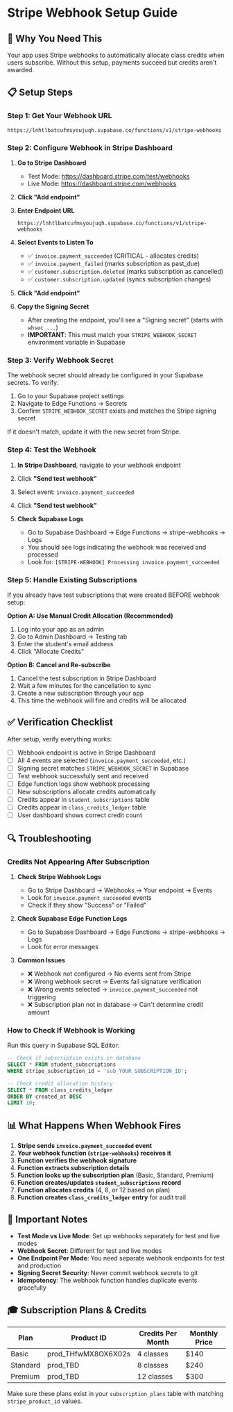 # Stripe Webhook Setup Guide

## 🎯 Why You Need This
Your app uses Stripe webhooks to automatically allocate class credits when users subscribe. Without this setup, payments succeed but credits aren't awarded.

## 📋 Setup Steps

### Step 1: Get Your Webhook URL
```
https://lnhtlbatcufmsyoujuqh.supabase.co/functions/v1/stripe-webhooks
```

### Step 2: Configure Webhook in Stripe Dashboard

1. **Go to Stripe Dashboard**
   - Test Mode: https://dashboard.stripe.com/test/webhooks
   - Live Mode: https://dashboard.stripe.com/webhooks

2. **Click "Add endpoint"**

3. **Enter Endpoint URL**
   ```
   https://lnhtlbatcufmsyoujuqh.supabase.co/functions/v1/stripe-webhooks
   ```

4. **Select Events to Listen To**
   - ✅ `invoice.payment_succeeded` (CRITICAL - allocates credits)
   - ✅ `invoice.payment_failed` (marks subscription as past_due)
   - ✅ `customer.subscription.deleted` (marks subscription as cancelled)
   - ✅ `customer.subscription.updated` (syncs subscription changes)

5. **Click "Add endpoint"**

6. **Copy the Signing Secret**
   - After creating the endpoint, you'll see a "Signing secret" (starts with `whsec_...`)
   - **IMPORTANT**: This must match your `STRIPE_WEBHOOK_SECRET` environment variable in Supabase

### Step 3: Verify Webhook Secret

The webhook secret should already be configured in your Supabase secrets. To verify:

1. Go to your Supabase project settings
2. Navigate to Edge Functions → Secrets
3. Confirm `STRIPE_WEBHOOK_SECRET` exists and matches the Stripe signing secret

If it doesn't match, update it with the new secret from Stripe.

### Step 4: Test the Webhook

1. **In Stripe Dashboard**, navigate to your webhook endpoint
2. Click **"Send test webhook"**
3. Select event: `invoice.payment_succeeded`
4. Click **"Send test webhook"**

5. **Check Supabase Logs**
   - Go to Supabase Dashboard → Edge Functions → stripe-webhooks → Logs
   - You should see logs indicating the webhook was received and processed
   - Look for: `[STRIPE-WEBHOOK] Processing invoice.payment_succeeded`

### Step 5: Handle Existing Subscriptions

If you already have test subscriptions that were created BEFORE webhook setup:

**Option A: Use Manual Credit Allocation (Recommended)**
1. Log into your app as an admin
2. Go to Admin Dashboard → Testing tab
3. Enter the student's email address
4. Click "Allocate Credits"

**Option B: Cancel and Re-subscribe**
1. Cancel the test subscription in Stripe Dashboard
2. Wait a few minutes for the cancellation to sync
3. Create a new subscription through your app
4. This time the webhook will fire and credits will be allocated

## ✅ Verification Checklist

After setup, verify everything works:

- [ ] Webhook endpoint is active in Stripe Dashboard
- [ ] All 4 events are selected (`invoice.payment_succeeded`, etc.)
- [ ] Signing secret matches `STRIPE_WEBHOOK_SECRET` in Supabase
- [ ] Test webhook successfully sent and received
- [ ] Edge function logs show webhook processing
- [ ] New subscriptions allocate credits automatically
- [ ] Credits appear in `student_subscriptions` table
- [ ] Credits appear in `class_credits_ledger` table
- [ ] User dashboard shows correct credit count

## 🔍 Troubleshooting

### Credits Not Appearing After Subscription

1. **Check Stripe Webhook Logs**
   - Go to Stripe Dashboard → Webhooks → Your endpoint → Events
   - Look for `invoice.payment_succeeded` events
   - Check if they show "Success" or "Failed"

2. **Check Supabase Edge Function Logs**
   - Go to Supabase Dashboard → Edge Functions → stripe-webhooks → Logs
   - Look for error messages

3. **Common Issues**
   - ❌ Webhook not configured → No events sent from Stripe
   - ❌ Wrong webhook secret → Events fail signature verification
   - ❌ Wrong events selected → `invoice.payment_succeeded` not triggering
   - ❌ Subscription plan not in database → Can't determine credit amount

### How to Check If Webhook is Working

Run this query in Supabase SQL Editor:
```sql
-- Check if subscription exists in database
SELECT * FROM student_subscriptions 
WHERE stripe_subscription_id = 'sub_YOUR_SUBSCRIPTION_ID';

-- Check credit allocation history
SELECT * FROM class_credits_ledger 
ORDER BY created_at DESC 
LIMIT 10;
```

## 📊 What Happens When Webhook Fires

1. **Stripe sends `invoice.payment_succeeded` event**
2. **Your webhook function (`stripe-webhooks`) receives it**
3. **Function verifies the webhook signature**
4. **Function extracts subscription details**
5. **Function looks up the subscription plan** (Basic, Standard, Premium)
6. **Function creates/updates `student_subscriptions` record**
7. **Function allocates credits** (4, 8, or 12 based on plan)
8. **Function creates `class_credits_ledger` entry** for audit trail

## 🚨 Important Notes

- **Test Mode vs Live Mode**: Set up webhooks separately for test and live modes
- **Webhook Secret**: Different for test and live modes
- **One Endpoint Per Mode**: You need separate webhook endpoints for test and production
- **Signing Secret Security**: Never commit webhook secrets to git
- **Idempotency**: The webhook function handles duplicate events gracefully

## 🎓 Subscription Plans & Credits

| Plan | Product ID | Credits Per Month | Monthly Price |
|------|-----------|-------------------|---------------|
| Basic | prod_THfwMX8OX6X02s | 4 classes | $140 |
| Standard | prod_TBD | 8 classes | $240 |
| Premium | prod_TBD | 12 classes | $300 |

Make sure these plans exist in your `subscription_plans` table with matching `stripe_product_id` values.
